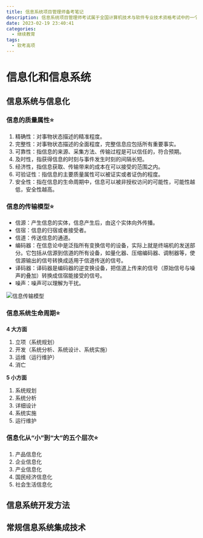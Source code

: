 ```yaml
---
title: 信息系统项目管理师备考笔记
description: 信息系统项目管理师考试属于全国计算机技术与软件专业技术资格考试中的一个高级考试。
date: 2023-02-19 23:40:41
categories:
  - 继续教育
tags:
  - 软考高项
---
```


<!-- DRAFT 信息系统项目管理师备考笔记 -->

# 信息化和信息系统

## 信息系统与信息化

### 信息的质量属性⭐️

1. 精确性：对事物状态描述的精准程度。
2. 完整性：对事物状态描述的全面程度，完整信息应包括所有重要事实。
3. 可靠性：指信息的来源、采集方法、传输过程是可以信任的，符合预期。
4. 及时性，指获得信息的时刻与事件发生时刻的间隔长短。
5. 经济性，指信息获取、传输带来的成本在可以接受的范围之内。
6. 可验证性：指信息的主要质量属性可以被证实或者证伪的程度。
7. 安全性：指在信息的生命周期中，信息可以被非授权访问的可能性，可能性越低，安全性越高。

### 信息的传输模型⭐️

- 信源：产生信息的实体，信息产生后，由这个实体向外传播。
- 信宿：信息的归宿或者接受者。
- 信道：传送信息的通道。
- 编码器：在信息论中是泛指所有变换信号的设备，实际上就是终端机的发送部分。它包括从信源到信道的所有设备，如量化器、压缩编码器、调制器等，使信源输出的信号转换成适用于信道传送的信号。
- 译码器：译码器是编码器的逆变换设备，把信道上传来的信号（原始信号与噪声的叠加）转换成信宿能接受的信号。
- 噪声：噪声可以理解为干扰。

![信息传输模型](https://picbed.qunarzz.com/771ed4f1600bfe927bc97c5f5e6e2512.png)

### 信息系统生命周期⭐️

**4 大方面**

1. 立项（系统规划）
2. 开发（系统分析、系统设计、系统实施）
3. 运维（运行维护）
4. 消亡

**5 小方面**

1. 系统规划
2. 系统分析
3. 详细设计
4. 系统实施
5. 运行维护

### 信息化从“小”到“大”的五个层次⭐️

1. 产品信息化
2. 企业信息化
3. 产业信息化
4. 国民经济信息化
5. 社会生活信息化

## 信息系统开发方法

## 常规信息系统集成技术
